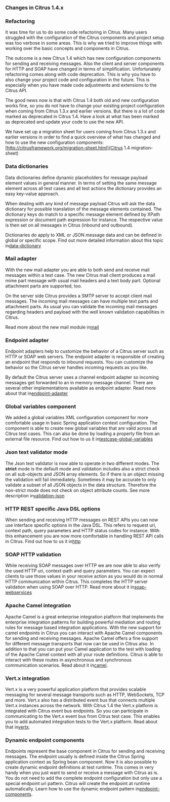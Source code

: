 ### Changes in Citrus 1.4.x

### Refactoring

It was time for us to do some code refactoring in Citrus. Many users struggled with the configuration of the Citrus components and project setup was too verbose in some areas. This is why we tried to improve things with working over the basic concepts and components in Citrus.

The outcome is a new Citrus 1.4 which has new configuration components for sending and receiving messages. Also the client and server components for HTTP and SOAP have changed in terms of simplification. Unfortunately refactoring comes along with code deprecation. This is why you have to also change your project code and configuration in the future. This is especially when you have made code adjustments and extensions to the Citrus API.

The good news now is that with Citrus 1.4 both old and new configuration works fine, so you do not have to change your existing project configuration when coming from Citrus 1.3.x and earlier versions. But there is a lot of code marked as deprecated in Citrus 1.4. Have a look at what has been marked as deprecated and update your code to use the new API.

We have set up a migration sheet for users coming from Citrus 1.3.x and earlier versions in order to find a quick overview of what has changed and how to use the new configuration components:[http://citrusframework.org/migration-sheet.html](Citrus 1.4 migration-sheet)

### Data dictionaries

Data dictionaries define dynamic placeholders for message payload element values in general manner. In terms of setting the same message element across all test cases and all test actions the dictionary provides an easy key-value approach.

When dealing with any kind of message payload Citrus will ask the data dictionary for possible translation of the message elements contained. The dictionary keys do match to a specific message element defined by XPath expression or document path expression for instance. The respective value is then set on all messages in Citrus (inbound and outbound).

Dictionaries do apply to XML or JSON message data and can be defined in global or specific scope. Find out more detailed information about this topic in[data-dictionary](data-dictionary)

### Mail adapter

With the new mail adapter you are able to both send and receive mail messages within a test case. The new Citrus mail client produces a mail mime part message with usual mail headers and a text body part. Optional attachment parts are supported, too.

On the server side Citrus provides a SMTP server to accept client mail messages. The incoming mail messages can have multiple text parts and attachment parts. As usual you can validate the incoming mail messages regarding headers and payload with the well known validation capabilities in Citrus.

Read more about the new mail module in[mail](mail)

### Endpoint adapter

Endpoint adapters help to customize the behavior of a Citrus server such as HTTP or SOAP web servers. The endpoint adapter is responsible of creating an endpoint that responds to inbound requests. You can customize the behavior so the Citrus server handles incoming requests as you like.

By default the Citrus server uses a channel endpoint adapter so incoming messages get forwarded to an in memory message channel. There are several other implementations available as endpoint adapter. Read more about that in[endpoint-adapter](endpoint-adapter)

### Global variables component

We added a global variables XML configuration component for more comfortable usage in basic Spring application context configuration. The component is able to create new global variables that are valid across all Citrus test cases. This can also be done by loading a property file from an external file resource. Find out how to us it in[testcase-global-variables](testcase-global-variables)

### Json text validator mode

The Json text validator is now able to operate in two different modes. The **strict** mode is the default mode and validation includes also a strict check on all sub-objects and JSON array elements. So if there is an object missing the validation will fail immediately. Sometimes it may be accurate to only validate a subset of all JSON objects in the data structure. Therefore the non-strict mode does not check on object attribute counts. See more description in[validation-json](validation-json)

### HTTP REST specific Java DSL options

When sending and receiving HTTP messages on REST APIs you can now use interface specific options in the Java DSL. This refers to request uri, context path, query parameters and HTTP status codes for instance. With this enhancement you are now more comfortable in handling REST API calls in Citrus. Find out how to us it in[http](http)

### SOAP HTTP validation

While receiving SOAP messages over HTTP we are now able to also verify the used HTTP uri, context-path and query parameters. You can expect clients to use those values in your receive action as you would do in normal HTTP communication within Citrus. This completes the HTTP server validation when using SOAP over HTTP. Read more about it in[soap-webservices](soap-webservices)

### Apache Camel integration

Apache Camel is a great enterprise integration platform that implements the enterprise integration patterns for building powerful mediation and routing rules for message based integration applications. With the new support for camel endpoints in Citrus you can interact with Apache Camel components for sending and receiving messages. Apache Camel offers a fine support for different message transports that now can be used in Citrus also. In addition to that you can put your Camel application to the test with loading of the Apache Camel context with all your route definitions. Citrus is able to interact with these routes in asynchronous and synchronous communication scenarios. Read about it in[camel](camel).

### Vert.x integration

Vert.x is a very powerful application platform that provides scalable messaging for several message transports such as HTTP, WebSockets, TCP and more. Vert.x also has a distributed event bus that connects multiple Vert.x instances across the network. With Citrus 1.4 the Vert.x platform is integrated with Citrus event bus endpoints. So you can participate in communicating to the Vert.x event bus from Citrus test case. This enables you to add automated integration tests to the Vert.x platform. Read about that in[vertx](vertx).

### Dynamic endpoint components

Endpoints represent the base component in Citrus for sending and receiving messages. The endpoint usually is defined inside the Citrus Spring application context as Spring bean component. Now it is also possible to create dynamic endpoint definitions at test runtime. This comes in very handy when you just want to send or receive a message with Citrus as is. You do not need to add the complete endpoint configuration but only use a special endpoint uri pattern. Citrus will create the endpoint at runtime automatically. Learn how to use the dynamic endpoint pattern in[endpoint-components](endpoint-components).

